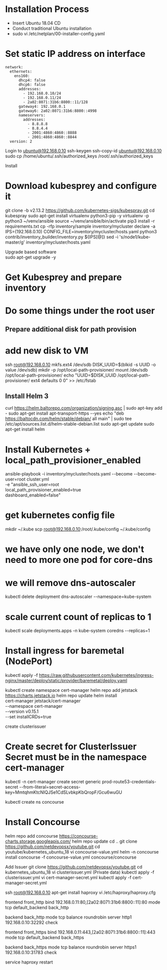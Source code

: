 # Installation Process
- Insert Ubuntu 18.04 CD
- Conduct traditional Ubuntu installation
- sudo vi /etc/netplan/00-installer-config.yaml
# Set static IP address on interface
```
network:
  ethernets:
    ens160:
      dhcp4: false
      dhcp6: false
      addresses:
        - 192.168.0.10/24
        - 192.168.0.11/24
        - 2a02:8071:31b6:8800::11/128
      gateway4: 192.168.0.1
      gateway6: 2a02:8071:31b6:8800::4998
      nameservers:
        addresses:
          - 8.8.8.8
          - 8.8.4.4
          - 2001:4860:4860::8888
          - 2001:4860:4860::8844
  version: 2
```

Login to ubuntu@192.168.0.10
ssh-keygen
ssh-copy-id ubuntu@192.168.0.10
sudo cp /home/ubuntu/.ssh/authorized_keys /root/.ssh/authorized_keys

Install 

# Download kubesprey and configure it
git clone -b v2.13.2 https://github.com/kubernetes-sigs/kubespray.git
cd kubespray
sudo apt-get install virtualenv python3-pip -y
virtualenv -p python3 ~/venv/ansible
source ~/venv/ansible/bin/activate
pip3 install -r requirements.txt
cp -rfp inventory/sample inventory/mycluster
declare -a IPS=(192.168.0.10)
CONFIG_FILE=inventory/mycluster/hosts.yaml python3 contrib/inventory_builder/inventory.py ${IPS[@]}
sed -i 's/node1/kube-master/g' inventory/mycluster/hosts.yaml

Upgrade based software  
sudo apt-get upgrade -y
# Get Kubesprey and prepare inventory

# Do some things under the root user

## Prepare additional disk for path provision
# add new disk to VM
ssh root@192.168.0.10
mkfs.ext4 /dev/sdb
DISK_UUID=$(blkid -s UUID -o value /dev/sdb)
mkdir -p /opt/local-path-provisioner/
mount /dev/sdb /opt/local-path-provisioner/
echo "UUID=$DISK_UUID /opt/local-path-provisioner/ ext4 defaults 0 0" >> /etc/fstab

## Install Helm 3

curl https://helm.baltorepo.com/organization/signing.asc | sudo apt-key add -
sudo apt-get install apt-transport-https --yes
echo "deb https://baltocdn.com/helm/stable/debian/ all main" | sudo tee /etc/apt/sources.list.d/helm-stable-debian.list
sudo apt-get update
sudo apt-get install helm

# Install Kubernetes + local_path_provisioner_enabled

ansible-playbook -i inventory/mycluster/hosts.yaml  --become --become-user=root cluster.yml \
-e "ansible_ssh_user=root \
local_path_provisioner_enabled=true \
dashboard_enabled=false"

# get kubernetes config file
mkdir  ~/.kube
scp root@192.168.0.10:/root/.kube/config ~/.kube/config

# we have only one node,  we don't need to more one pod for core-dns
# we will remove dns-autoscaler
kubectl delete deployment dns-autoscaler --namespace=kube-system
# scale current count of replicas to 1
kubectl scale deployments.apps -n kube-system coredns --replicas=1


# Install ingress for baremetal (NodePort)
kubectl apply -f https://raw.githubusercontent.com/kubernetes/ingress-nginx/master/deploy/static/provider/baremetal/deploy.yaml


kubectl create namespace cert-manager
helm repo add jetstack https://charts.jetstack.io
helm repo update
helm install \
  cert-manager jetstack/cert-manager \
  --namespace cert-manager \
  --version v0.15.1 \
  --set installCRDs=true

create clusterissuer

# Create secret for ClusterIssuer Secret must be in the namespace cert-manager
kubectl -n cert-manager create secret generic prod-route53-credentials-secret --from-literal=secret-access-key=MmtqhmKtcNIQJSe1CdSLvbkpKbQropF/Gcu6wuGU

kubectl create ns concourse
# Install Concourse
helm repo add concourse https://concourse-charts.storage.googleapis.com/
helm repo update
cd ..
git clone https://github.com/netdevopsx/youtube.git
cd youtube/kubernetes_ubuntu_18
vi concourse-value.yml
helm -n concourse install concourse -f concourse-value.yml concourse/concourse


Add Issuer
git clone https://github.com/netdevopsx/youtube.git
cd kubernetes_ubuntu_18
vi clusterissuer.yml (Private data)
kubectl apply -f clusterissuer.yml
vi cert-manager-secret.yml
kubectl apply -f cert-manager-secret.yml

ssh root@192.168.0.10
apt-get install haproxy
vi /etc/haproxy/haproxy.cfg

frontend front_http
        bind 192.168.0.11:80,[2a02:8071:31b6:8800::11]:80
        mode tcp
        default_backend back_http

backend back_http
        mode tcp
        balance roundrobin
        server http1 192.168.0.10:32292 check

frontend front_https
        bind 192.168.0.11:443,[2a02:8071:31b6:8800::11]:443
        mode tcp
        default_backend back_https

backend back_https
        mode tcp
        balance roundrobin
        server https1 192.168.0.10:31783 check

service haproxy restart
